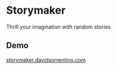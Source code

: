 # Storymaker
Thrill your imagination with random stories

## Demo
[storymaker.davidsorrentino.com](http://storymaker.davidsorrentino.com)
